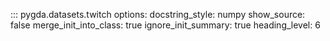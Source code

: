 ::: pygda.datasets.twitch
    options:
      docstring_style: numpy
      show_source: false
      merge_init_into_class: true
      ignore_init_summary: true
      heading_level: 6
